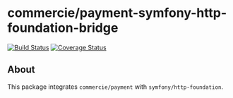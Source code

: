 # commercie/payment-symfony-http-foundation-bridge
[![Build Status](https://travis-ci.org/commercie/payment-symfony-http-foundation-bridge.svg?branch=master)](https://travis-ci.org/commercie/payment-symfony-http-foundation-bridge) [![Coverage Status](https://coveralls.io/repos/commercie/payment-symfony-http-foundation-bridge/badge.svg?branch=master&service=github)](https://coveralls.io/github/commercie/payment-symfony-http-foundation-bridge?branch=master)

## About
This package integrates `commercie/payment` with `symfony/http-foundation`.

